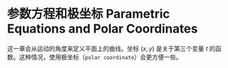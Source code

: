 # 参数方程和极坐标 Parametric Equations and Polar Coordinates

这一章会从运动的角度来定义平面上的曲线。坐标 $(x,y)$ 是关于第三个变量 $t$ 的函数。这种情况，使用极坐标（`polar coordinate`）会更方便一些。

